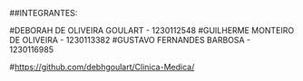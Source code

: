 ##INTEGRANTES:

#DEBORAH DE OLIVEIRA GOULART - 1230112548
#GUILHERME MONTEIRO DE OLIVEIRA - 1230113382
#GUSTAVO FERNANDES BARBOSA - 1230116985

#https://github.com/debhgoulart/Clinica-Medica/
